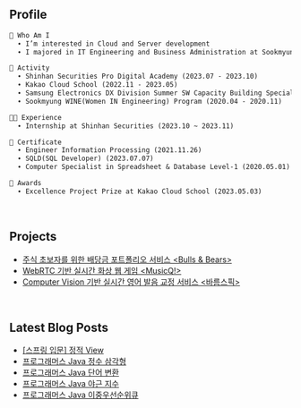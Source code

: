 <h2>  Profile  </h2>

```markdown
🌱 Who Am I
  ∙ I’m interested in Cloud and Server development
  ∙ I majored in IT Engineering and Business Administration at Sookmyung Women's University

📘 Activity
  ∙ Shinhan Securities Pro Digital Academy (2023.07 - 2023.10)
  ∙ Kakao Cloud School (2022.11 - 2023.05)
  ∙ Samsung Electronics DX Division Summer SW Capacity Building Special Lecture (2022.07 - 2022.08)
  ∙ Sookmyung WINE(Women IN Engineering) Program (2020.04 - 2020.11)

👩‍💻 Experience
  ∙ Internship at Shinhan Securities (2023.10 ~ 2023.11)

📜 Certificate
  ∙ Engineer Information Processing (2021.11.26)
  ∙ SQLD(SQL Developer) (2023.07.07)
  ∙ Computer Specialist in Spreadsheet & Database Level-1 (2020.05.01)

🏅 Awards
  ∙ Excellence Project Prize at Kakao Cloud School (2023.05.03)
```
<br>

<h2>  Projects  </h2>

- [주식 초보자를 위한 배당금 포트폴리오 서비스 <Bulls & Bears>](https://github.com/bulls-and-bears)
- [WebRTC 기반 실시간 화상 웹 게임 <MusicQ!>](https://github.com/Dream-Kakao)
- [Computer Vision 기반 실시간 영어 발음 교정 서비스 <바름스픽>](https://github.com/Barum-Speak/barumLipNet)

<br>

<h2>  Latest Blog Posts  </h2>

- [[스프링 입문] 정적 View](https://chxrryda.tistory.com/279)
- [프로그래머스 Java 정수 삼각형](https://chxrryda.tistory.com/278)
- [프로그래머스 Java 단어 변환](https://chxrryda.tistory.com/277)
- [프로그래머스 Java 야근 지수](https://chxrryda.tistory.com/276)
- [프로그래머스 Java 이중우선순위큐](https://chxrryda.tistory.com/274)

